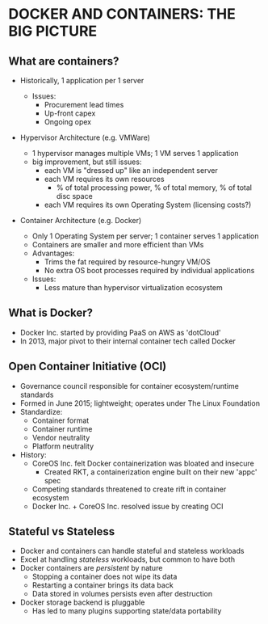 DOCKER AND CONTAINERS: THE BIG PICTURE
======================================


What are containers?
--------------------

- Historically, 1 application per 1 server
  - Issues:
    - Procurement lead times
    - Up-front capex
    - Ongoing opex

- Hypervisor Architecture (e.g. VMWare)
  - 1 hypervisor manages multiple VMs; 1 VM serves 1 application
  - big improvement, but still issues:
    - each VM is "dressed up" like an independent server
    - each VM requires its own resources
      - % of total processing power, % of total memory, % of total disc space
    - each VM requires its own Operating System (licensing costs?)

- Container Architecture (e.g. Docker)
  - Only 1 Operating System per server; 1 container serves 1 application
  - Containers are smaller and more efficient than VMs
  - Advantages:
    - Trims the fat required by resource-hungry VM/OS
    - No extra OS boot processes required by individual applications
  - Issues:
    - Less mature than hypervisor virtualization ecosystem

What is Docker?
---------------

- Docker Inc. started by providing PaaS on AWS as 'dotCloud'
- In 2013, major pivot to their internal container tech called Docker

Open Container Initiative (OCI)
-------------------------------

- Governance council responsible for container ecosystem/runtime standards
- Formed in June 2015; lightweight; operates under The Linux Foundation
- Standardize:
  - Container format
  - Container runtime
  - Vendor neutrality
  - Platform neutrality
- History:
  - CoreOS Inc. felt Docker containerization was bloated and insecure
    - Created RKT, a containerization engine built on their new 'appc' spec
  - Competing standards threatened to create rift in container ecosystem
  - Docker Inc. + CoreOS Inc. resolved issue by creating OCI

Stateful vs Stateless
---------------------

- Docker and containers can handle stateful and stateless workloads
- Excel at handling _stateless_ workloads, but common to have both
- Docker containers are _persistent_ by nature
  - Stopping a container does not wipe its data
  - Restarting a container brings its data back
  - Data stored in volumes persists even after destruction
- Docker storage backend is pluggable
  - Has led to many plugins supporting state/data portability
